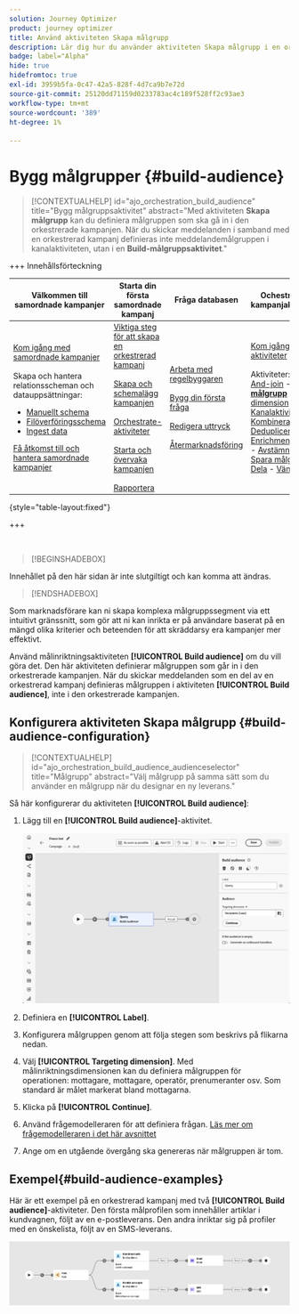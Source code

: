```yaml
---
solution: Journey Optimizer
product: journey optimizer
title: Använd aktiviteten Skapa målgrupp
description: Lär dig hur du använder aktiviteten Skapa målgrupp i en orkestrerad kampanj
badge: label="Alpha"
hide: true
hidefromtoc: true
exl-id: 3959b5fa-0c47-42a5-828f-4d7ca9b7e72d
source-git-commit: 25120dd71159d0233783ac4c189f528ff2c93ae3
workflow-type: tm+mt
source-wordcount: '389'
ht-degree: 1%

---
```


# Bygg målgrupper {#build-audience}

>[!CONTEXTUALHELP]
>id="ajo_orchestration_build_audience"
>title="Bygg målgruppsaktivitet"
>abstract="Med aktiviteten **Skapa målgrupp** kan du definiera målgruppen som ska gå in i den orkestrerade kampanjen. När du skickar meddelanden i samband med en orkestrerad kampanj definieras inte meddelandemålgruppen i kanalaktiviteten, utan i en **Build-målgruppsaktivitet**."

+++ Innehållsförteckning

| Välkommen till samordnade kampanjer | Starta din första samordnade kampanj | Fråga databasen | Ochestrerade kampanjaktiviteter |
|---|---|---|---|
| [Kom igång med samordnade kampanjer](../gs-orchestrated-campaigns.md)<br/><br/>Skapa och hantera relationsscheman och datauppsättningar:</br> <ul><li>[Manuellt schema](../manual-schema.md)</li><li>[Filöverföringsschema](../file-upload-schema.md)</li><li>[Ingest data](../ingest-data.md)</li></ul>[Få åtkomst till och hantera samordnade kampanjer](../access-manage-orchestrated-campaigns.md) | [Viktiga steg för att skapa en orkestrerad kampanj](../gs-campaign-creation.md)<br/><br/>[Skapa och schemalägg kampanjen](../create-orchestrated-campaign.md)<br/><br/>[Orchestrate-aktiviteter](../orchestrate-activities.md)<br/><br/>[Starta och övervaka kampanjen](../start-monitor-campaigns.md)<br/><br/>[Rapportera](../reporting-campaigns.md) | [Arbeta med regelbyggaren](../orchestrated-rule-builder.md)<br/><br/>[Bygg din första fråga](../build-query.md)<br/><br/>[Redigera uttryck](../edit-expressions.md)<br/><br/>[Återmarknadsföring](../retarget.md) | [Kom igång med aktiviteter](about-activities.md)<br/><br/>Aktiviteter:<br/>[And-join](and-join.md) - <b>[Bygg målgrupp](build-audience.md)</b> - [Ändra dimension](change-dimension.md) - [Kanalaktiviteter](channels.md) - [Kombinera](combine.md) - [Deduplicering](deduplication.md) - [Enrichment](enrichment.md) - [Fork](fork.md)  - [Avstämning](reconciliation.md) - [Spara målgrupp](save-audience.md) - [Dela](split.md) - [Vänta](wait.md) |

{style="table-layout:fixed"}

+++


<br/>

>[!BEGINSHADEBOX]

Innehållet på den här sidan är inte slutgiltigt och kan komma att ändras.

>[!ENDSHADEBOX]

Som marknadsförare kan ni skapa komplexa målgruppssegment via ett intuitivt gränssnitt, som gör att ni kan inrikta er på användare baserat på en mängd olika kriterier och beteenden för att skräddarsy era kampanjer mer effektivt.

Använd målinriktningsaktiviteten **[!UICONTROL Build audience]** om du vill göra det. Den här aktiviteten definierar målgruppen som går in i den orkestrerade kampanjen. När du skickar meddelanden som en del av en orkestrerad kampanj definieras målgruppen i aktiviteten **[!UICONTROL Build audience]**, inte i den orkestrerade kampanjen.

## Konfigurera aktiviteten Skapa målgrupp {#build-audience-configuration}

>[!CONTEXTUALHELP]
>id="ajo_orchestration_build_audience_audienceselector"
>title="Målgrupp"
>abstract="Välj målgrupp på samma sätt som du använder en målgrupp när du designar en ny leverans."

Så här konfigurerar du aktiviteten **[!UICONTROL Build audience]**:

1. Lägg till en **[!UICONTROL Build audience]**-aktivitet.

   ![](../assets/build-audience.png)

1. Definiera en **[!UICONTROL Label]**.

1. Konfigurera målgruppen genom att följa stegen som beskrivs på flikarna nedan.

1. Välj **[!UICONTROL Targeting dimension]**. Med målinriktningsdimensionen kan du definiera målgruppen för operationen: mottagare, mottagare, operatör, prenumeranter osv. Som standard är målet markerat bland mottagarna.

1. Klicka på **[!UICONTROL Continue]**.

1. Använd frågemodelleraren för att definiera frågan. [Läs mer om frågemodelleraren i det här avsnittet](../orchestrated-rule-builder.md)

1. Ange om en utgående övergång ska genereras när målgruppen är tom.

## Exempel{#build-audience-examples}

Här är ett exempel på en orkestrerad kampanj med två **[!UICONTROL Build audience]**-aktiviteter. Den första målprofilen som innehåller artiklar i kundvagnen, följt av en e-postleverans. Den andra inriktar sig på profiler med en önskelista, följt av en SMS-leverans.

![](../assets/build-audience-2.png)
